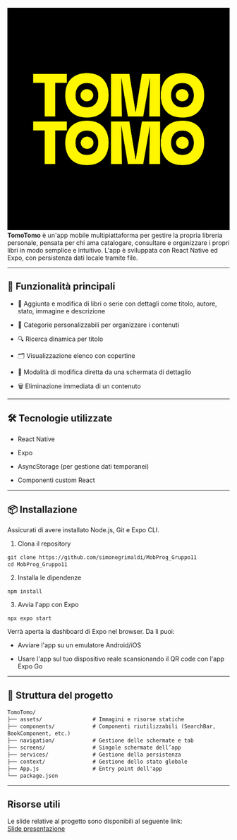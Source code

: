 ![immagine](assets/icon.png)
**TomoTomo** è un'app mobile multipiattaforma per gestire la propria libreria personale, pensata per chi ama catalogare, consultare e organizzare i propri libri in modo semplice e intuitivo.
L'app è sviluppata con React Native ed Expo, con persistenza dati locale tramite file.
***
## 🚀 Funzionalità principali

* 📖 Aggiunta e modifica di libri o serie con dettagli come titolo, autore, stato, immagine e descrizione

* 📂 Categorie personalizzabili per organizzare i contenuti

* 🔍 Ricerca dinamica per titolo

* 🗂️ Visualizzazione elenco con copertine

* 📝 Modalità di modifica diretta da una schermata di dettaglio

* 🗑️ Eliminazione immediata di un contenuto
***
## 🛠️ Tecnologie utilizzate

* React Native

* Expo

* AsyncStorage (per gestione dati temporanei)

* Componenti custom React
***
## 📦 Installazione
Assicurati di avere installato Node.js, Git e Expo CLI.

1. Clona il repository
```
git clone https://github.com/simonegrimaldi/MobProg_Gruppo11
cd MobProg_Gruppo11
```
2. Installa le dipendenze
```
npm install
```
3. Avvia l'app con Expo
```
npx expo start
```
Verrà aperta la dashboard di Expo nel browser. Da lì puoi:

* Avviare l'app su un emulatore Android/iOS

* Usare l'app sul tuo dispositivo reale scansionando il QR code con l'app Expo Go
***
## 📁 Struttura del progetto
```
TomoTomo/
├── assets/                # Immagini e risorse statiche
├── components/            # Componenti riutilizzabili (SearchBar, BookComponent, etc.)
├── navigation/            # Gestione delle schermate e tab
├── screens/               # Singole schermate dell’app
├── services/              # Gestione della persistenza
├── context/               # Gestione dello stato globale
├── App.js                 # Entry point dell'app
└── package.json
```
***
## Risorse utili

Le slide relative al progetto sono disponibili al seguente link:  
[Slide presentazione]([https://esempio.com/slide-mobile-programming.pdf](https://www.canva.com/design/DAGozyd1J9c/bqgY5MEndkDn-pq7Ilj5iw/view?utm_content=DAGozyd1J9c&utm_campaign=designshare&utm_medium=link2&utm_source=uniquelinks&utlId=h6d82040a00))

